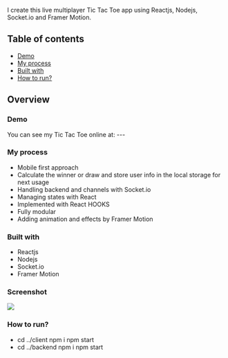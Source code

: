 I create this live multiplayer Tic Tac Toe app using Reactjs, Nodejs, Socket.io and Framer Motion.

## Table of contents

- [Demo](#demo)
- [My process](#my-process)
- [Built with](#built-with)
- [How to run?](#how-to-run)

## Overview

### Demo

You can see my Tic Tac Toe online at: ---

### My process

- Mobile first approach
- Calculate the winner or draw and store user info in the local storage for next usage
- Handling backend and channels with Socket.io
- Managing states with React
- Implemented with React HOOKS
- Fully modular
- Adding animation and effects by Framer Motion

### Built with

- Reactjs
- Nodejs
- Socket.io
- Framer Motion

### Screenshot

![](./client/src/assets/tic-tac-toe.png)

### How to run?

- cd ../client npm i npm start
- cd ../backend npm i npm start
